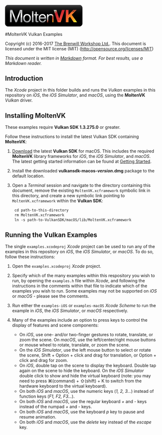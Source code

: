 <a class="site-logo" href="https://www.moltengl.com/moltenvk/" title="MoltenVK">
	<img src="images/MoltenVK-Logo-Banner.png" alt="MoltenVK Home" style="width:256px;height:auto">
</a>

#MoltenVK Vulkan Examples

Copyright (c) 2016-2017 [The Brenwill Workshop Ltd.](http://www.brenwill.com).
This document is licensed under the MIT license (MIT) (http://opensource.org/licenses/MIT)

*This document is written in [Markdown](http://en.wikipedia.org/wiki/Markdown) format.
For best results, use a Markdown reader.*


<a name="intro"></a>

Introduction
------------

The *Xcode* project in this folder builds and runs the *Vulkan* examples in this
repository on *iOS*, the *iOS Simulator*, and *macOS*, using the **MoltenVK** *Vulkan* driver.



<a name="installing-moltenvk"></a>

Installing MoltenVK
-------------------

These examples require **Vulkan SDK 1.3.275.0** or greater.

Follow these instructions to install the latest Vulkan SDK containing **MoltenVK**:

1. [Download](https://sdk.lunarg.com/sdk/download/latest/mac/vulkan_sdk.dmg) the latest
   **Vulkan SDK** for macOS.  This includes the required **MoltenVK** library frameworks
   for *iOS*, the *iOS Simulator*, and *macOS*.  The latest getting started information can be found at [Getting Started](https://vulkan.lunarg.com/doc/sdk/latest/mac/getting_started.html).

2. Install the downloaded **vulkansdk-macos-*version*.dmg** package to the default location.

3. Open a *Terminal* session and navigate to the directory containing this document,
   remove the existing `MoltenVK.xcframework` symbolic link in this directory, and create
   a new symbolic link pointing to `MoltenVK.xcframework` within the **Vulkan SDK**:

   		cd path-to-this-directory
		rm MoltenVK.xcframework
		ln -s path-to-VulkanSDK/macOS/lib/MoltenVK.xcframework

<a name="running-examples"></a>

Running the Vulkan Examples
---------------------------

The single `examples.xcodeproj` *Xcode* project can be used to run any of the examples
in this repository on *iOS*, the *iOS Simulator*, or *macOS*. To do so, follow these instructions:

1. Open the `examples.xcodeproj` *Xcode* project.

2. Specify which of the many examples within this respository you wish to run, by opening
   the `examples.h` file within *Xcode*, and following the instructions in the comments
   within that file to indicate which of the examples you wish to run. Some examples may not be supported on *iOS* or *macOS* - please see the comments.

3. Run either the `examples-iOS` or `examples-macOS` *Xcode Scheme* to run the example in *iOS*, the *iOS Simulator*, or *macOS* respectively.

4. Many of the examples include an option to press keys to control the display of features
   and scene components:

   - On *iOS*, use one- and/or two-finger gestures to rotate, translate, or zoom the scene. On *macOS*, use the left/center/right mouse buttons or mouse wheel to rotate, translate, or zoom the scene.
   - On the *iOS Simulator*, use the left mouse button to select or rotate the scene, Shift + Option + click and drag for translation, or Option + click and drag for zoom.
   - On *iOS*, double tap on the scene to display the keyboard. Double tap again on the scene to hide the keyboard.  On the *iOS Simulator* double click to show and hide the virtual keyboard (note: you may need to press ⌘(command) + ⇧(shift) + K to switch from the hardware keyboard to the virtual keyboard).
   - On both *iOS* and *macOS*, use the numeric keys (*1, 2, 3...*) instead of function keys (*F1, F2, F3...*).
   - On both *iOS* and *macOS*, use the regular keyboard *+* and *-* keys instead of the numpad *+* and *-* keys.
   - On both *iOS* and *macOS*, use the keyboard *p* key to pause and resume animation.
   - On both *iOS* and *macOS*, use the *delete* key instead of the *escape* key.

